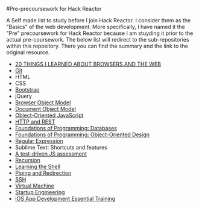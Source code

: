 #Pre-precoursework for Hack Reactor

A Self made list to study before I join Hack Reactor. I consider them as the "Basics" of the web development. More specifically, I have named it the "Pre" precoursework for Hack Reactor because I am stuyding it prior to the actual pre-coursework. The below list will redirect to the sub-repositories within this repository. There you can find the summary and the link to the original resource.

* [20 THINGS I LEARNED ABOUT BROWSERS AND THE WEB](http://www.20thingsilearned.com/en-US)
* [Git](https://guides.github.com/)
* HTML
* CSS
* [Bootstrap](https://github.com/kylecho/hackreactor-prep/tree/master/bootstrap)
* jQuery
* [Browser Object Model](https://github.com/kylecho/hackreactor-prep/tree/master/objectmodels/BOM)
* [Document Object Model](https://github.com/kylecho/hackreactor-prep/tree/master/objectmodels/DOM)
* [Object-Oriented JavaScript](https://www.udacity.com/course/object-oriented-javascript--ud015)
* [HTTP and REST](https://github.com/kylecho/hackreactor-prep/tree/master/httprest)
* [Foundations of Programming: Databases](https://github.com/kylecho/hackreactor-prep/tree/master/database)
* [Foundations of Programming: Object-Oriented Design](https://github.com/kylecho/hackreactor-prep/tree/master/object-oriented-design/)
* [Regular Expression](http://regex.learncodethehardway.org/book/)
* Sublime Text: Shortcuts and features
* [A test-driven JS assessment](https://github.com/kylecho/hackreactor-prep/tree/master/js-assessment-master)
* [Recursion](http://reinhard.io/)
* [Learning the Shell](https://github.com/kylecho/hackreactor-prep/tree/master/shell)
* [Piping and Redirection](http://ryanstutorials.net/linuxtutorial/piping.php)
* [SSH](http://code.tutsplus.com/tutorials/ssh-what-and-how--net-25138)
* [Virtual Machine](http://en.wikipedia.org/wiki/Virtual_machine)
* [Startup Engineering](https://www.coursera.org/course/startup)
* [iOS App Development Essential Training](http://www.lynda.com/iOS-tutorials/iOS-App-Development-Essential-Training/159179-2.html)